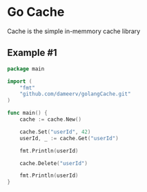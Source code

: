 Go Cache
================================


Cache is the simple in-memmory cache library


## Example #1

```go
package main

import (
	"fmt"
	"github.com/dameerv/golangCache.git"
)

func main() {
	cache := cache.New()

	cache.Set("userId", 42)
	userId, _ := cache.Get("userId")

	fmt.Println(userId)

	cache.Delete("userId")

	fmt.Println(userId)
}

